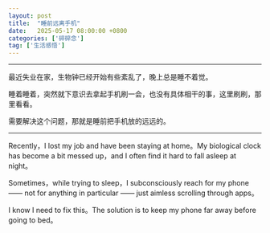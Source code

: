 ```yaml
---
layout: post
title:  "睡前远离手机"
date:   2025-05-17 08:00:00 +0800
categories: ['碎碎念']
tag: ['生活感悟']
---
```


------

最近失业在家，生物钟已经开始有些紊乱了，晚上总是睡不着觉。

睡着睡着，突然就下意识去拿起手机刷一会，也没有具体相干的事，这里刷刷，那里看看。

需要解决这个问题，那就是睡前把手机放的远远的。

---

Recently，I lost my job and have been staying at home。My biological clock has become a bit messed up，and I often find it hard to fall asleep at night。

Sometimes，while trying to sleep，I subconsciously reach for my phone —— not for anything in particular —— just aimless scrolling through apps。

I know I need to fix this。The solution is to keep my phone far away before going to bed。